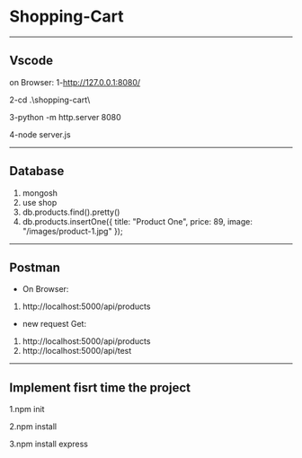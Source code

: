 # Shopping-Cart
------------------------------------------
Vscode
--------------------------------------------
on Browser:
1-http://127.0.0.1:8080/

2-cd .\shopping-cart\

3-python -m http.server 8080

4-node server.js

------------------------------------------
Database 
--------------------------------------------

1.  mongosh
2.  use shop
3.  db.products.find().pretty()
4.  db.products.insertOne({
    title: "Product One",
    price: 89,
    image: "/images/product-1.jpg"
});

------------------------------------------
Postman
--------------------------------------------
- On Browser:
1. http://localhost:5000/api/products

- new request Get:
1. http://localhost:5000/api/products
2. http://localhost:5000/api/test

--------------------------------------------
Implement fisrt time the project
--------------------------------------------
1.npm init

2.npm install <package-name>

3.npm install express
